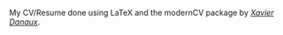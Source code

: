 My CV/Resume done using LaTeX and the modernCV package by [*Xavier Danaux*](https://github.com/xdanaux/moderncv).
